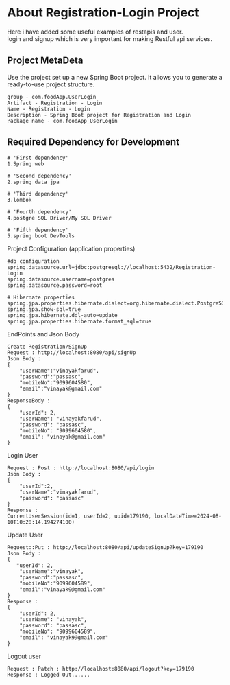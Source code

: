 # About Registration-Login Project

Here i have added some useful examples of restapis and user. <br>
login and signup which is very important for making Restful api services.


## Project MetaDeta

Use the project set up a new Spring Boot project. 
It allows you to generate a ready-to-use project structure.

```metadata
group - com.foodApp.UserLogin
Artifact - Registration - Login
Name - Registration - Login
Description - Spring Boot project for Registration and Login
Package name - com.foodApp_UserLogin
```

## Required Dependency for Development
```Dependency
# 'First dependency'
1.Spring web

# 'Second dependency'
2.spring data jpa

# 'Third dependency'
3.lombok

# 'Fourth dependency'
4.postgre SQL Driver/My SQL Driver

# 'Fifth dependency'
5.spring boot DevTools
```

Project Configuration (application.properties)
```Configuration
#db configuration
spring.datasource.url=jdbc:postgresql://localhost:5432/Registration-Login
spring.datasource.username=postgres
spring.datasource.password=root

# Hibernate properties
spring.jpa.properties.hibernate.dialect=org.hibernate.dialect.PostgreSQLDialect
spring.jpa.show-sql=true
spring.jpa.hibernate.ddl-auto=update
spring.jpa.properties.hibernate.format_sql=true
```

EndPoints and Json Body
```
Create Registration/SignUp
Request : http://localhost:8080/api/signUp
Json Body : 
{
    "userName":"vinayakfarud",
    "password":"passasc",
    "mobileNo":"9099604580",
    "email":"vinayak@gmail.com"
}
ResponseBody :
{
    "userId": 2,
    "userName": "vinayakfarud",
    "password": "passasc",
    "mobileNo": "9099604580",
    "email": "vinayak@gmail.com"
}
```
Login User
```
Request : Post : http://localhost:8080/api/login
Json Body :
{
    "userId":2,
    "userName":"vinayakfarud",
    "password": "passasc"
}
Response : 
CurrentUserSession(id=1, userId=2, uuid=179190, localDateTime=2024-08-10T10:28:14.194274100)
```
Update User 
```
Request::Put : http://localhost:8080/api/updateSignUp?key=179190
Json Body :
{
   "userId": 2,
    "userName":"vinayak",
    "password":"passasc",
    "mobileNo":"9099604589",
    "email":"vinayak9@gmail.com"
}
Response :
{
    "userId": 2,
    "userName": "vinayak",
    "password": "passasc",
    "mobileNo": "9099604589",
    "email": "vinayak9@gmail.com"
}
```	



Logout user
```
Request : Patch : http://localhost:8080/api/logout?key=179190
Response : Logged Out......
```
	
